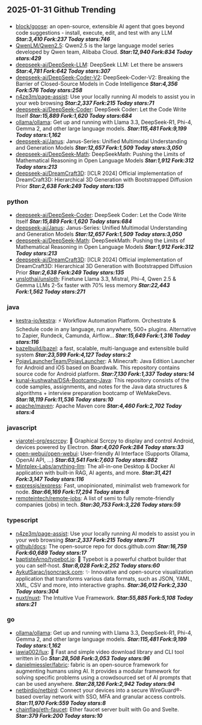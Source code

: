 ## 2025-01-31 Github Trending

### 
* [block/goose](https://github.com/block/goose): an open-source, extensible AI agent that goes beyond code suggestions - install, execute, edit, and test with any LLM ***Star:3,410 Fork:237 Today stars:746***
* [QwenLM/Qwen2.5](https://github.com/QwenLM/Qwen2.5): Qwen2.5 is the large language model series developed by Qwen team, Alibaba Cloud. ***Star:12,940 Fork:834 Today stars:429***
* [deepseek-ai/DeepSeek-LLM](https://github.com/deepseek-ai/DeepSeek-LLM): DeepSeek LLM: Let there be answers ***Star:4,781 Fork:642 Today stars:307***
* [deepseek-ai/DeepSeek-Coder-V2](https://github.com/deepseek-ai/DeepSeek-Coder-V2): DeepSeek-Coder-V2: Breaking the Barrier of Closed-Source Models in Code Intelligence ***Star:4,356 Fork:576 Today stars:258***
* [n4ze3m/page-assist](https://github.com/n4ze3m/page-assist): Use your locally running AI models to assist you in your web browsing ***Star:2,337 Fork:215 Today stars:71***
* [deepseek-ai/DeepSeek-Coder](https://github.com/deepseek-ai/DeepSeek-Coder): DeepSeek Coder: Let the Code Write Itself ***Star:15,889 Fork:1,620 Today stars:684***
* [ollama/ollama](https://github.com/ollama/ollama): Get up and running with Llama 3.3, DeepSeek-R1, Phi-4, Gemma 2, and other large language models. ***Star:115,481 Fork:9,199 Today stars:1,162***
* [deepseek-ai/Janus](https://github.com/deepseek-ai/Janus): Janus-Series: Unified Multimodal Understanding and Generation Models ***Star:12,657 Fork:1,509 Today stars:3,050***
* [deepseek-ai/DeepSeek-Math](https://github.com/deepseek-ai/DeepSeek-Math): DeepSeekMath: Pushing the Limits of Mathematical Reasoning in Open Language Models ***Star:1,912 Fork:312 Today stars:213***
* [deepseek-ai/DreamCraft3D](https://github.com/deepseek-ai/DreamCraft3D): [ICLR 2024] Official implementation of DreamCraft3D: Hierarchical 3D Generation with Bootstrapped Diffusion Prior ***Star:2,638 Fork:249 Today stars:135***

### python
* [deepseek-ai/DeepSeek-Coder](https://github.com/deepseek-ai/DeepSeek-Coder): DeepSeek Coder: Let the Code Write Itself ***Star:15,889 Fork:1,620 Today stars:684***
* [deepseek-ai/Janus](https://github.com/deepseek-ai/Janus): Janus-Series: Unified Multimodal Understanding and Generation Models ***Star:12,657 Fork:1,509 Today stars:3,050***
* [deepseek-ai/DeepSeek-Math](https://github.com/deepseek-ai/DeepSeek-Math): DeepSeekMath: Pushing the Limits of Mathematical Reasoning in Open Language Models ***Star:1,912 Fork:312 Today stars:213***
* [deepseek-ai/DreamCraft3D](https://github.com/deepseek-ai/DreamCraft3D): [ICLR 2024] Official implementation of DreamCraft3D: Hierarchical 3D Generation with Bootstrapped Diffusion Prior ***Star:2,638 Fork:249 Today stars:135***
* [unslothai/unsloth](https://github.com/unslothai/unsloth): Finetune Llama 3.3, Mistral, Phi-4, Qwen 2.5 & Gemma LLMs 2-5x faster with 70% less memory ***Star:22,443 Fork:1,562 Today stars:271***

### java
* [kestra-io/kestra](https://github.com/kestra-io/kestra): ⚡ Workflow Automation Platform. Orchestrate & Schedule code in any language, run anywhere, 500+ plugins. Alternative to Zapier, Rundeck, Camunda, Airflow... ***Star:15,649 Fork:1,316 Today stars:116***
* [bazelbuild/bazel](https://github.com/bazelbuild/bazel): a fast, scalable, multi-language and extensible build system ***Star:23,599 Fork:4,127 Today stars:2***
* [PojavLauncherTeam/PojavLauncher](https://github.com/PojavLauncherTeam/PojavLauncher): A Minecraft: Java Edition Launcher for Android and iOS based on Boardwalk. This repository contains source code for Android platform. ***Star:7,130 Fork:1,337 Today stars:14***
* [kunal-kushwaha/DSA-Bootcamp-Java](https://github.com/kunal-kushwaha/DSA-Bootcamp-Java): This repository consists of the code samples, assignments, and notes for the Java data structures & algorithms + interview preparation bootcamp of WeMakeDevs. ***Star:18,119 Fork:11,536 Today stars:10***
* [apache/maven](https://github.com/apache/maven): Apache Maven core ***Star:4,460 Fork:2,702 Today stars:4***

### javascript
* [viarotel-org/escrcpy](https://github.com/viarotel-org/escrcpy): 📱 Graphical Scrcpy to display and control Android, devices powered by Electron. ***Star:4,020 Fork:284 Today stars:33***
* [open-webui/open-webui](https://github.com/open-webui/open-webui): User-friendly AI Interface (Supports Ollama, OpenAI API, ...) ***Star:63,541 Fork:7,603 Today stars:882***
* [Mintplex-Labs/anything-llm](https://github.com/Mintplex-Labs/anything-llm): The all-in-one Desktop & Docker AI application with built-in RAG, AI agents, and more. ***Star:31,421 Fork:3,147 Today stars:116***
* [expressjs/express](https://github.com/expressjs/express): Fast, unopinionated, minimalist web framework for node. ***Star:66,169 Fork:17,294 Today stars:8***
* [remoteintech/remote-jobs](https://github.com/remoteintech/remote-jobs): A list of semi to fully remote-friendly companies (jobs) in tech. ***Star:30,753 Fork:3,226 Today stars:59***

### typescript
* [n4ze3m/page-assist](https://github.com/n4ze3m/page-assist): Use your locally running AI models to assist you in your web browsing ***Star:2,337 Fork:215 Today stars:71***
* [github/docs](https://github.com/github/docs): The open-source repo for docs.github.com ***Star:16,759 Fork:60,689 Today stars:17***
* [baptisteArno/typebot.io](https://github.com/baptisteArno/typebot.io): 💬 Typebot is a powerful chatbot builder that you can self-host. ***Star:8,028 Fork:2,252 Today stars:60***
* [AykutSarac/jsoncrack.com](https://github.com/AykutSarac/jsoncrack.com): ✨ Innovative and open-source visualization application that transforms various data formats, such as JSON, YAML, XML, CSV and more, into interactive graphs. ***Star:36,012 Fork:2,330 Today stars:304***
* [nuxt/nuxt](https://github.com/nuxt/nuxt): The Intuitive Vue Framework. ***Star:55,885 Fork:5,108 Today stars:21***

### go
* [ollama/ollama](https://github.com/ollama/ollama): Get up and running with Llama 3.3, DeepSeek-R1, Phi-4, Gemma 2, and other large language models. ***Star:115,481 Fork:9,199 Today stars:1,162***
* [iawia002/lux](https://github.com/iawia002/lux): 👾 Fast and simple video download library and CLI tool written in Go ***Star:28,508 Fork:3,053 Today stars:96***
* [danielmiessler/fabric](https://github.com/danielmiessler/fabric): fabric is an open-source framework for augmenting humans using AI. It provides a modular framework for solving specific problems using a crowdsourced set of AI prompts that can be used anywhere. ***Star:28,126 Fork:2,942 Today stars:94***
* [netbirdio/netbird](https://github.com/netbirdio/netbird): Connect your devices into a secure WireGuard®-based overlay network with SSO, MFA and granular access controls. ***Star:11,970 Fork:559 Today stars:8***
* [chainflag/eth-faucet](https://github.com/chainflag/eth-faucet): Ether faucet server built with Go and Svelte. ***Star:379 Fork:200 Today stars:10***
